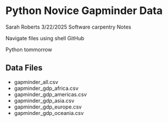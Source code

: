 # Python Novice Gapminder Data

Sarah Roberts
3/22/2025
Software carpentry Notes

Navigate files using shell
GitHub

Python tommorrow

## Data Files

- gapminder_all.csv
- gapminder_gdp_africa.csv
- gapminder_gdp_americas.csv
- gapminder_gdp_asia.csv
- gapminder_gdp_europe.csv
- gapminder_gdp_oceania.csv
